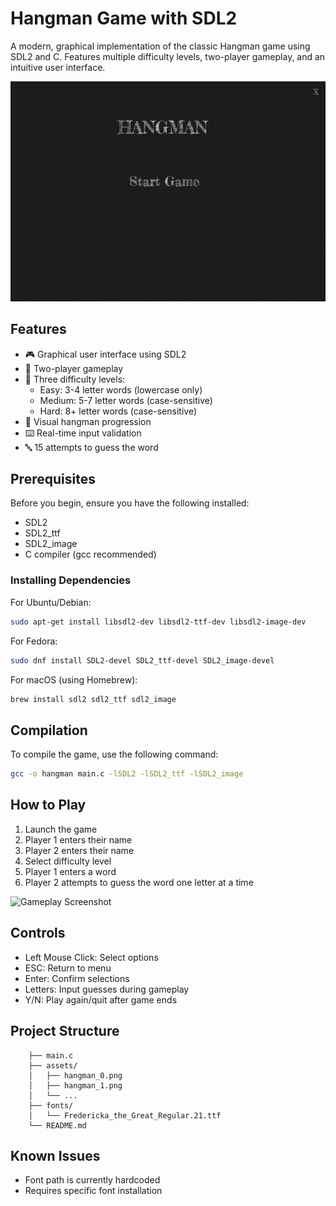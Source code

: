 # Hangman Game with SDL2

A modern, graphical implementation of the classic Hangman game using SDL2 and C. Features multiple difficulty levels, two-player gameplay, and an intuitive user interface.

![Game Menu Screenshot](./assets/start.jpg)

## Features

- 🎮 Graphical user interface using SDL2
- 👥 Two-player gameplay
- 🎯 Three difficulty levels:
  - Easy: 3-4 letter words (lowercase only)
  - Medium: 5-7 letter words (case-sensitive)
  - Hard: 8+ letter words (case-sensitive)
- 🎨 Visual hangman progression
- ⌨️ Real-time input validation
- 🔤 15 attempts to guess the word

## Prerequisites

Before you begin, ensure you have the following installed:

- SDL2
- SDL2_ttf
- SDL2_image
- C compiler (gcc recommended)

### Installing Dependencies

For Ubuntu/Debian:

```bash
sudo apt-get install libsdl2-dev libsdl2-ttf-dev libsdl2-image-dev
```

For Fedora:

```bash
sudo dnf install SDL2-devel SDL2_ttf-devel SDL2_image-devel
```

For macOS (using Homebrew):

```bash
brew install sdl2 sdl2_ttf sdl2_image
```

## Compilation

To compile the game, use the following command:

```bash
gcc -o hangman main.c -lSDL2 -lSDL2_ttf -lSDL2_image
```

## How to Play

1. Launch the game
2. Player 1 enters their name
3. Player 2 enters their name
4. Select difficulty level
5. Player 1 enters a word
6. Player 2 attempts to guess the word one letter at a time

![Gameplay Screenshot](./assets/screenshots/gameplay.png)
<!-- Add your own screenshot by saving it in assets/screenshots/ folder -->

## Controls

- Left Mouse Click: Select options
- ESC: Return to menu
- Enter: Confirm selections
- Letters: Input guesses during gameplay
- Y/N: Play again/quit after game ends

## Project Structure

```hangman/
    ├── main.c
    ├── assets/
    │   ├── hangman_0.png
    │   ├── hangman_1.png
    │   └── ...
    ├── fonts/
    │   └── Fredericka_the_Great_Regular.21.ttf
    └── README.md
```

## Known Issues

- Font path is currently hardcoded
- Requires specific font installation
